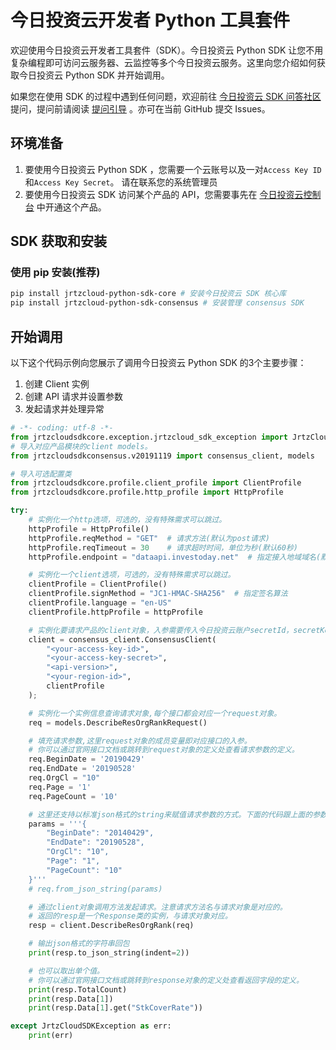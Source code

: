 # 今日投资云开发者 Python 工具套件

欢迎使用今日投资云开发者工具套件（SDK）。今日投资云 Python SDK 让您不用复杂编程即可访问云服务器、云监控等多个今日投资云服务。这里向您介绍如何获取今日投资云 Python SDK 并开始调用。

如果您在使用 SDK 的过程中遇到任何问题，欢迎前往 [今日投资云 SDK 问答社区](https://help.test.investoday.net) 提问，提问前请阅读 [提问引导](https://help.test.investoday.net) 。亦可在当前 GitHub 提交 Issues。


## 环境准备

1. 要使用今日投资云 Python SDK ，您需要一个云账号以及一对`Access Key ID`和`Access Key Secret`。 请在联系您的系统管理员
2. 要使用今日投资云 SDK 访问某个产品的 API，您需要事先在 [今日投资云控制台](fdasfd) 中开通这个产品。

## SDK 获取和安装

### 使用 pip 安装(推荐)

```bash
pip install jrtzcloud-python-sdk-core # 安装今日投资云 SDK 核心库
pip install jrtzcloud-python-sdk-consensus # 安装管理 consensus SDK
```

## 开始调用

以下这个代码示例向您展示了调用今日投资云 Python SDK 的3个主要步骤：

1. 创建 Client 实例
2. 创建 API 请求并设置参数
3. 发起请求并处理异常


```python
# -*- coding: utf-8 -*-
from jrtzcloudsdkcore.exception.jrtzcloud_sdk_exception import JrtzCloudSDKException
# 导入对应产品模块的client models。
from jrtzcloudsdkconsensus.v20191119 import consensus_client, models

# 导入可选配置类
from jrtzcloudsdkcore.profile.client_profile import ClientProfile
from jrtzcloudsdkcore.profile.http_profile import HttpProfile

try:
    # 实例化一个http选项，可选的，没有特殊需求可以跳过。
    httpProfile = HttpProfile()
    httpProfile.reqMethod = "GET"  # 请求方法(默认为post请求)
    httpProfile.reqTimeout = 30    # 请求超时时间，单位为秒(默认60秒)
    httpProfile.endpoint = "dataapi.investoday.net"  # 指定接入地域域名(默认就近接入)

    # 实例化一个client选项，可选的，没有特殊需求可以跳过。
    clientProfile = ClientProfile()
    clientProfile.signMethod = "JC1-HMAC-SHA256"  # 指定签名算法
    clientProfile.language = "en-US"
    clientProfile.httpProfile = httpProfile

    # 实例化要请求产品的client对象，入参需要传入今日投资云账户secretId，secretKey, clientProfile是可选的。
    client = consensus_client.ConsensusClient(
        "<your-access-key-id>",
        "<your-access-key-secret>",
        "<api-version>",
        "<your-region-id>",
        clientProfile
    );

    # 实例化一个实例信息查询请求对象,每个接口都会对应一个request对象。
    req = models.DescribeResOrgRankRequest()

    # 填充请求参数,这里request对象的成员变量即对应接口的入参。
    # 你可以通过官网接口文档或跳转到request对象的定义处查看请求参数的定义。
    req.BeginDate = '20190429'
    req.EndDate = '20190528'
    req.OrgCl = "10"
    req.Page = '1'
    req.PageCount = '10'

    # 这里还支持以标准json格式的string来赋值请求参数的方式。下面的代码跟上面的参数赋值是等效的。
    params = '''{
        "BeginDate": "20140429",
        "EndDate": "20190528",
        "OrgCl": "10",
        "Page": "1",
        "PageCount": "10"
    }'''
    # req.from_json_string(params)

    # 通过client对象调用方法发起请求。注意请求方法名与请求对象是对应的。
    # 返回的resp是一个Response类的实例，与请求对象对应。
    resp = client.DescribeResOrgRank(req)

    # 输出json格式的字符串回包
    print(resp.to_json_string(indent=2))

    # 也可以取出单个值。
    # 你可以通过官网接口文档或跳转到response对象的定义处查看返回字段的定义。
    print(resp.TotalCount)
    print(resp.Data[1])
    print(resp.Data[1].get("StkCoverRate"))

except JrtzCloudSDKException as err:
    print(err)
```
